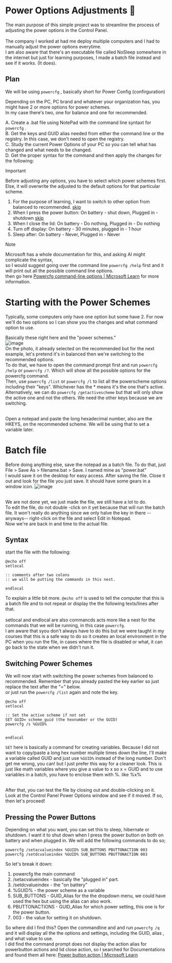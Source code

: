# Power Options Adjustments 🔋
The main purpose of this simple project was to streamline the process of adjusting the power options in the Control Panel. <br><br>
The company I worked at had me deploy multiple computers and I had to manually adjust the power options everytime. <br>
I am also aware that there's an executable file called NoSleep somewhere in the internet but just for learning purposes, I made a batch file instead and see if it works. (It does).

## Plan
We will be using `powercfg` , basically short for Power Config (confirguration)

Depending on the PC, PC brand and whatever your organization has, you might have 2 or more options for power schemes. <br>
In my case there's two, one for balance and one for recommended.<br>

A. Create a .bat file using NotePad with the command line syntaxt for `powercfg` .<br>
B. Get the keys and GUID alias needed from either the command line or the registry. In this case, we don't need to open the registry.<br>
C. Study the current Power Options of your PC so you can tell what has changed and what needs to be changed. <br>
D. Get the proper syntax for the command and then apply the changes for the following:

>[!IMPORTANT]
>Before adjusting any options, you have to select which power schemes first. <br>
>Else, it will overwrite the adjusted to the default options for that particular scheme. <br>

1. For the purpose of learning, I want to switch to other option from balanced to recommended. [skip](https://github.com/cherryot02/PowerOptions_Batch/blob/main/Documentation.md#plan)
2. When I press the power button: On battery - shut down, Plugged in - shutdown [skip](https://github.com/cherryot02/PowerOptions_Batch/blob/main/Documentation.md#plan)
3. When I close the lid: On battery - Do nothing, Plugged in - Do nothing
4. Turn off display: On battery - 30 minutes, plugged in - 1 hour
5. Sleep after: On battery - Never, Plugged in - Never <br>

>[!NOTE]
>Microsoft has a whole documentation for this, and asking AI might complicate the syntax, <br>
>so I would suggest going over the command line `powercfg /help` first and it will print out all the possible command line options. <br>
>then go here [Powercfg command-line options | Microsoft Learn](https://learn.microsoft.com/en-us/windows-hardware/design/device-experiences/powercfg-command-line-options) for more information.

# Starting with the Power Schemes

Typically, some computers only have one option but some have 2. For now we'll do two options so I can show you the changes and what command option to use.

Basically these right here and the "power schemes."<br>
![image](https://github.com/user-attachments/assets/f1c05e07-c4b0-4c6f-ab54-c94a5a7867ab)
<br>
On the photo, it already selected on the recommended but for the next example, let's pretend it's in balanced then we're switching to the recommended options.<br>
To do that, we have to open the command prompt first and run `powercfg /help` or `powercfg /?`. Which will show all the possible options for the powercfg command. <br>
Then, use `powercfg /list` or `powercfg /l` to list all the powerscheme options including their "keys". Whichever has the * means it's the one that's active. <br>
Alternatively, we can do `powercfg /getactivescheme` but that will only show the active one and not the others. We need the other keys because we are switching.<br><br>

Open a notepad and paste the long hexadecimal number, also are the HKEYS, on the recommended scheme. We will be using that to set a variable later.

# Batch file
Before doing anything else, save the notepad as a batch file. To do that, just File > Save As > filename.bat > Save. I named mine as "power.bat"<br>
I would save it on the desktop for easy access. After saving the file. Close it out and look for the file you just save. It should have some gears in a window icon. 
![image](https://github.com/user-attachments/assets/0c6f46b4-e189-42b5-90f9-1c4067537cc1)<br><br>

We are not done yet, we just made the file, we still have a lot to do. <br>
To edit the file, do not double -click on it yet because that will run the batch file. It won't really do anything since we only halve the key in there --anyways-- right-click on the file and select Edit in Notepad. <br>
Now we're are back in and time to the actual file.

## Syntax
start the file with the following:
```
@echo off
setlocal

:: comments after two colons
:: we will be putting the commands in this nest.

endlocal
```
To explain a little bit more. `@echo off` is used to tell the computer that this is a batch file and to not repeat or display the the following texts/lines after that.<br> <br>
setlocal and endlocal are also commancds acts more like a nest for the commands that we will be running, in this case `powercfg`.<br>
I am aware that syou don't always have to do this but we were taught in my courses that this is a safe way to do so it creates an local environment in the PC when you run the file, in cases where the file is disabled or what, it can go back to the state when we didn't run it. <br>

## Switching Power Schemes
We will now start with switching the power schemes from balanced to recommended. Remember that you already pasted the key earlier so just replace the text after the "=" below. <br>
or just run the `powercfg /list` again and note the key.

```
@echo off
setlocal

:: Set the active scheme if not set
SET GUID= scheme_guid (the hexnumber or the GUID)
powercfg /s %GUID%


endlocal
```
`SET` here is basically a command for creating variables. Because I did not want to copy/paste a long hex number multiple times down the line, I'll make a variable called GUID and just use `%GUID%` instead of the long number. Don't get me wrong, you can! but I just prefer this way for a cleaner look. This is just like math variables where you give a value to x so x = GUID and to use variables in a batch, you have to enclose them with %. like %x% <br><br>

After that, you can test the file by closing out and double-clicking on it. Look at the Control Panel Power Options window and see if it moved. If so, then let's proceed!
<br>

## Pressing the Power Buttons
Depending on what you want, you can set this to sleep, hibernate or shutdown. I want it to shut down when I press the power button on both on battery and when plugged in.
We will add the following commands to do so;
```
powercfg /setacvalueindex %GUID% SUB_BUTTONS PBUTTONACTION 003
powercfg /setdcvalueindex %GUID% SUB_BUTTONS PBUTTONACTION 003
```
So let's break it down:
1. powercfg the main command
2. /setacvalueindex - basically the "plugged in" part.
3. /setdcvalueindex -  the "on battery"
4. %GUID% - the power scheme as a variable
5. SUB_BUTTONS - GUID_Alias for the the dropdown menu, we could have used the hex but using the alias can also work.
6. PBUTTONACTIONS - GUID_Alias for which power setting, this one is for the power button.
7. 003 - the value for setting it on shutdown.

So where did I find this? Open the commandline and and run `powercfg /q` and it will display all the the options and settings, including the GUID, alias , and what value to use. <br>
I did find the command prompt does not display the action alias for powerbutton actions and lid close action, so I searched for Documentations and found them all here: [Power button action | Microsoft Learn](https://learn.microsoft.com/en-us/windows-hardware/customize/power-settings/power-button-and-lid-settings-power-button-action)









